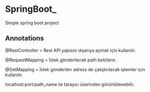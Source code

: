 # SpringBoot_

Simple spring boot project

## Annotations

@RestController = Rest API yapısını dışarıya açmak için kullanılır.

@RequestMapping = İstek gönderilecek path belirlenir.

@GetMapping = İstek gönderilen adress de çalıştırılacak işlemler için kullanılır.

localhost:port/path_name ile tarayıcı üzerinden görüntülenebilir.
